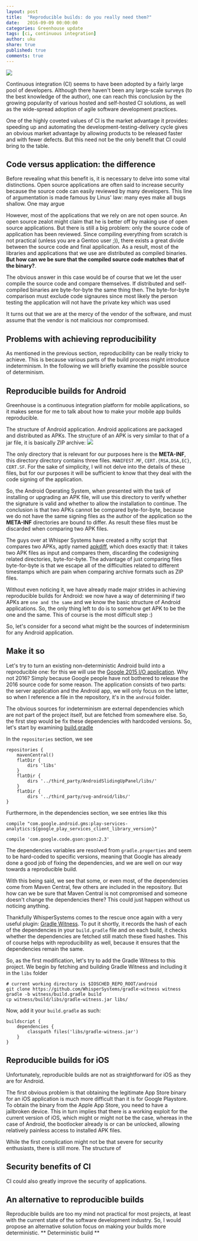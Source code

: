 ```yaml
---
layout: post
title:  "Reproducible builds: do you really need them?"
date:   2016-09-09 00:00:00
categories: Greenhouse update
tags: [ci, continuous integration]
author: uku
share: true
published: true
comments: true
---
```


<img class="center-image" src="https://imgs.xkcd.com/comics/cnr.png">

Continuous integration (CI) seems to have been adopted by a fairly large pool of developers. Although there haven't been any large-scale surveys (to the best knowledge of the author), one can reach this conclusion by the growing popularity of various hosted and self-hosted CI solutions, as well as the wide-spread adoption of agile software development practices.

One of the highly coveted values of CI is the market advantage it provides: speeding up and automating the development-testing-delivery cycle gives an obvious market advantage by allowing products to be released faster and with fewer defects.
But this need not be the only benefit that CI could bring to the table. 

<!--more-->


## Code versus application: the difference
Before revealing what this benefit is, it is necessary to delve into some vital distinctions.
Open source applications are often said to increase security because the source code can easily reviewed by many developers. 
This line of argumentation is made famous by Linus' law:  many eyes make all bugs shallow. One may argue 

However, most of the applications that we rely on are not open source. An open source zealot might claim that he is better off by making use of open source applications. But there is still a big problem: only the source code of application has been reviewed. Since compiling everything from scratch is not practical (unless you are a Gentoo user ;)), there exists a great divide between the source code and final application. As a result, most of the libraries and applications that we use are distributed as compiled binaries. **But how can we be sure that the compiled source code matches that of the binary?**. 

The obvious answer in this case would be of course that we let the user compile the source code and compare themselves. If distributed and self-compiled binaries are byte-for-byte the same thing then. The byte-for-byte comparison must exclude code signaures since most likely the person testing the application will not have the private key which was used

It turns out that we are at the mercy of the vendor of the software, and must assume that the vendor is not malicious nor compromised.

## Problems with achieving reproducibility

As mentioned in the previous section, reproducibility can be really tricky to achieve. This is because various parts of the build process might introduce indeterminism. In the following we will briefly examine the possible source of determinism.


## Reproducible builds for Android

Greenhouse is a continuous integration platform for mobile applications, so it makes sense for me to talk about how to make your mobile app builds reproducible.

The structure of Android application. Android applications are packaged and distributed as APKs. The structure of an APK is very similar to that of a jar file, it is basically ZIP archive:
<img src="http://image.slidesharecdn.com/english-final-140610053432-phpapp02/95/android-applications-in-the-cruel-world-how-to-save-them-from-threats-6-638.jpg?cb=1402390537"/>

The only directory that is relevant for our purposes here is the **META-INF**, this directory directory contains three files. `MANIFEST.MF`, `CERT.{RSA,DSA,EC}`, `CERT.SF`. For the sake of simplicity, I will not delve into the details of these files, but for our purposes it will be sufficient to know that they deal with the code signing of the application. 

So, the Android Operating System, when presented with the task of installing or upgrading an APK file, will use this directory to verify whether the signature is valid and whether to allow the installation to continue. The conclusion is that two APKs cannot be compared byte-for-byte, because we do not have the same signing files as the author of the application so the **META-INF** directories are bound to differ.
As result these files must be discarded when comparing two APK files.

The guys over at Whisper Systems have created a nifty script that compares two APKs, aptly named [apkdiff](https://github.com/WhisperSystems/Signal-Android/blob/master/apkdiff/apkdiff.py), which does exactly that: it takes two APK files as input and compares them, discarding the codesigning related directories, byte-for-byte. The advantage of just comparing files byte-for-byte is that we escape all of the difficulties related to different timestamps which are pain when comparing archive formats such as ZIP files.

Without even noticing it, we have already made major strides in achieving reproducible builds for Android: we now have a way of determining if two APKs are `one and the same` and we know the basic structure of Android applications.
So, the only thing left to do is to somehow get APK to be the one and the same. This of course is the most difficult step :)

So, let's consider for a second what might be the sources of indeterminism for any Android application. 

## Make it so ##

Let's try to turn an existing non-deterministic Android build into a reproducible one: for this we will use the [Google 2015 I/O application](https://github.com/google/iosched). Why not 2016? Simply because Google people have not bothered to release the 2016 source code for some reason. The application consists of two parts: the server application and the Android app, we will only focus on the latter, so when I reference a file in the repository, it's in the `android` folder.

The obvious sources for indeterminism are external dependencies which are not part of the project itself, but are fetched from somewhere else. So, the first step would be fix these dependencies with hardcoded versions.
So, let's start by examining [build.gradle](https://github.com/google/iosched/blob/master/android/build.gradle)

In the `repositories` section, we see

<pre><code>repositories {
    mavenCentral()
    flatDir {
        dirs 'libs'
    }
    flatDir {
        dirs '../third_party/AndroidSlidingUpPanel/libs/'
    }
    flatDir {
        dirs '../third_party/svg-android/libs/'
}
</code></pre>

Furthermore, in the dependencies section, we see entries like this
<pre><code>compile "com.google.android.gms:play-services-analytics:${google_play_services_client_library_version}"
</code></pre>

<pre><code>compile 'com.google.code.gson:gson:2.3'
</code></pre>

The dependencies variables are resolved from `gradle.properties` and seem to be hard-coded to specific versions, meaning that Google has already done a good job of fixing the dependencies, and we are well on our way towards a reproducible build.

With this being said, we see that some, or even most, of the dependencies come from Maven Central, few others are included in the repository. But how can we be sure that Maven Central is not compromised and someone doesn't change the dependencies there? This could just happen without us noticing anything.

Thankfully WhisperSystems comes to the rescue once again with a very useful plugin: [Gradle Witness](https://github.com/WhisperSystems/gradle-witness). To put it shortly, it records the hash of each of the dependencies in your `build.gradle` file and on each build, it checks whether the dependencies are fetched still match these fixed hashes. This of course helps with reproducibility as well, because it ensures that the dependencies remain the same.

So, as the first modification, let's try to add the Gradle Witness to this project.
We begin by fetching and building Gradle Witness and including it in the `libs` folder

<pre><code># current working directory is $IOSCHED_REPO_ROOT/android
git clone https://github.com/WhisperSystems/gradle-witness witness
gradle -b witness/build.gradle build
cp witness/build/libs/gradle-witness.jar libs/
</code></pre>

Now, add it your `build.gradle` as such:

<pre><code>buildscript {
    dependencies {
        classpath files('libs/gradle-witness.jar')
    }
}
</code></pre>


## Reproducible builds for iOS

Unfortunately, reproducible builds are not as straightforward for iOS as they are for Android. 

The first obvious problem is that obtaining the legitimate App Store binary for an iOS application is much more difficult than it is for Google Playstore. To obtain the binary from the Apple App Store, you need to have a jailbroken device. This in turn
implies that there is a working exploit for the current version of iOS, which might or might not be the case, whereas in the case of Android, the bootlocker already is or can be unlocked, allowing relatively painless access to installed APK files.

While the first complication might not be that severe for security enthusiasts, there is still more. The structure of



## Security benefits of CI
CI could also greatly improve the security of applications. 


## An alternative to reproducible builds

Reproducible builds are too my mind not practical for most projects, at least with the current state of the software development industry.
So, I would propose an alternative solution focus on making your builds more deterministic. 
** Deterministic build ** 

